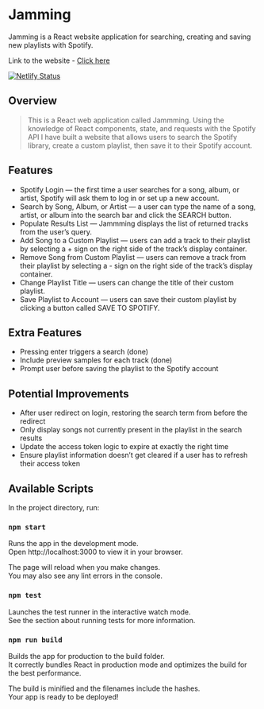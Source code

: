 # Jamming

Jamming is a React website application for searching, creating and saving new playlists with Spotify. 

Link to the website - [Click here](https://saatvikrao-jamming.netlify.app/)

[![Netlify Status](https://api.netlify.com/api/v1/badges/88c7111f-d249-454e-8e8e-d42d682e0f1f/deploy-status)](https://app.netlify.com/sites/saatvikrao-jamming/deploys)


## Overview

> This is a React web application called Jammming. Using the knowledge of React components, state, and requests with the Spotify API I have built a website that allows users to search the Spotify library, create a custom playlist, then save it to their Spotify account.


## Features

* Spotify Login — the first time a user searches for a song, album, or artist, Spotify will ask them to log in or set up a new account.
* Search by Song, Album, or Artist — a user can type the name of a song, artist, or album into the search bar and click the SEARCH button.
* Populate Results List — Jammming displays the list of returned tracks from the user’s query.
* Add Song to a Custom Playlist — users can add a track to their playlist by selecting a + sign on the right side of the track’s display container.
* Remove Song from Custom Playlist — users can remove a track from their playlist by selecting a - sign on the right side of the track’s display container.
* Change Playlist Title — users can change the title of their custom playlist.
* Save Playlist to Account — users can save their custom playlist by clicking a button called SAVE TO SPOTIFY.


## Extra Features 

* Pressing enter triggers a search (done)
* Include preview samples for each track (done)
* Prompt user before saving the playlist to the Spotify account 


## Potential Improvements
* After user redirect on login, restoring the search term from before the redirect 
* Only display songs not currently present in the playlist in the search results
* Update the access token logic to expire at exactly the right time
* Ensure playlist information doesn’t get cleared if a user has to refresh their access token


## Available Scripts 
In the project directory, run:

### ```npm start``` 
Runs the app in the development mode.    
Open http://localhost:3000 to view it in your browser.

The page will reload when you make changes.    
You may also see any lint errors in the console.

### ```npm test```
Launches the test runner in the interactive watch mode.  
See the section about running tests for more information.

### ```npm run build```
Builds the app for production to the build folder.  
It correctly bundles React in production mode and optimizes the build for the best performance.

The build is minified and the filenames include the hashes.  
Your app is ready to be deployed!
